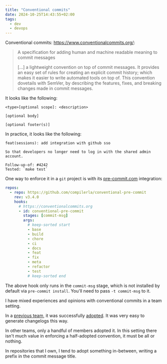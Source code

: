 ```yaml
---
title: "Conventional commits"
date: 2024-10-25T14:43:55+02:00
tags:
  - dev
  - devops
---
```


Conventional commits: https://www.conventionalcommits.org/:

> A specification for adding human and machine readable meaning to commit
> messages
>
> [...] a lightweight convention on top of commit messages. It provides an easy
> set of rules for creating an explicit commit history; which makes it easier to
> write automated tools on top of. This convention dovetails with SemVer, by
> describing the features, fixes, and breaking changes made in commit messages.

<!--more-->

It looks like the following:

```
<type>[optional scope]: <description>

[optional body]

[optional footer(s)]
```

In practice, it looks like the following:

```
feat(sessions): add integration with github sso

So that developers no longer need to log in with the shared admin account.

Follow-up-of: #4242
Tested: `make test`
```

One way to enforce it in a `git` project is with its [pre-commit.com](https://pre-commit.com/) integration:

```yaml
repos:
  - repo: https://github.com/compilerla/conventional-pre-commit
    rev: v3.4.0
    hooks:
      # https://conventionalcommits.org
      - id: conventional-pre-commit
        stages: [commit-msg]
        args:
          # keep-sorted start
          - base
          - build
          - chore
          - ci
          - docs
          - feat
          - fix
          - meta
          - refactor
          - test
          # keep-sorted end
```

The above hook only runs in the `commit-msg` stage, which is not installed by
default via `pre-commit install`. You'll need to pass `-t commit-msg` to it.

I have mixed experiences and opinions with conventional commits in a team
setting.

In a [previous team](https://github.com/GoogleChromeLabs/chromium-bidi), it was
successfully
[adopted](https://github.com/GoogleChromeLabs/chromium-bidi/pull/900). It was
very easy to generate changelogs this way.

In other teams, only a handful of members adopted it. In this setting there
isn't much value in enforcing a half-adopted convention, it must be all or
nothing.

In repositories that I own, I tend to adopt something in-between, writing a
prefix in the commit message title.
